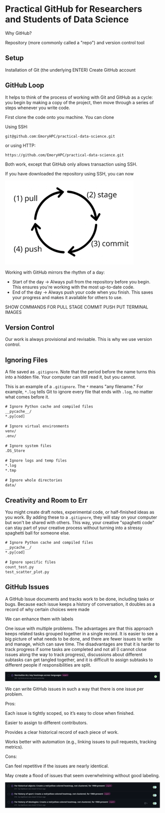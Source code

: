 # Practical GitHub for Researchers and Students of Data Science

Why GitHub?

Repository (more commonly called a "repo") and version control tool 

## Setup

Installation of Git (the underlying ENTER)
Create GitHub account 

## GitHub Loop

It helps to think of the process of working with Git and GitHub as a cycle: you begin by making a copy of the project, then move through a series of steps whenever you write code. 

First clone the code onto you machine. You can clone 

Using SSH: 

```
git@github.com:EmoryHPC/practical-data-science.git
```

or using HTTP: 

```
https://github.com/EmoryHPC/practical-data-science.git
```

Both work, except that GitHub only allows transaction using SSH. 

If you have downloaded the repository using SSH, you can now 

![GitHub Loop Image](https://raw.githubusercontent.com/EmoryHPC/practical-data-science/main/github/images/github_loop.png)

Working with GitHub mirrors the rhythm of a day:

* Start of the day → Always pull from the repository before you begin. This ensures you're working with the most up-to-date code.
* End of the day → Always push your code when you finish. This saves your progress and makes it available for others to use.


SHOW COMMANDS FOR PULL STAGE COMMIT PUSH 
PUT TERMINAL IMAGES 


## Version Control

Our work is always provisional and revisable. This is why we use version control. 

## Ignoring Files

A file saved as `.gitignore`. Note that the period before the name turns this into a hidden file. Your computer can still read it, but you cannot. 

This is an example of a `.gitignore`. The `*` means "any filename." For example, `*.log` tells Git to ignore every file that ends with `.log`, no matter what comes before it.

```
# Ignore Python cache and compiled files
__pycache__/
*.py[cod]

# Ignore virtual environments
venv/
.env/

# Ignore system files
.DS_Store

# Ignore logs and temp files
*.log
*.tmp

# Ignore whole directories
data/
```

## Creativity and Room to Err

You might create draft notes, experimental code, or half-finished ideas as you work. By adding these to a `.gitignore`, they will stay on your computer but won't be shared with others. This way, your creative "spaghetti code" can stay part of your creative process without turning into a stressy spaghetti ball for someone else.

```
# Ignore Python cache and compiled files
__pycache__/
*.py[cod]

# Ignore specific files
count_test.py
test_scatter_plot.py
```

## GitHub Issues

A GitHub Issue documents and tracks work to be done, including tasks or bugs. Because each issue keeps a history of conversation, it doubles as a record of why certain choices were made 

We can enhance them with labels 


One issue with multiple problems. The advantages are that this approach keeps related tasks grouped together in a single record. It is easier to see a big picture of what needs to be done, and there are fewer issues to write and manage, which can save time. The disadvantages are that it is harder to track progress if some tasks are completed and not all (I cannot close issues along the way to track progress), discussions about different subtasks can get tangled together, and it is difficult to assign subtasks to different people if responsibilities are split. 

![GitHub Issue 1](https://github.com/EmoryHPC/practical-data-science/blob/main/github/images/github_issue_1.png?raw=true)

We can write GitHub issues in such a way that there is one issue per problem. 

Pros:

Each issue is tightly scoped, so it’s easy to close when finished.

Easier to assign to different contributors.

Provides a clear historical record of each piece of work.

Works better with automation (e.g., linking issues to pull requests, tracking metrics).

Cons:

Can feel repetitive if the issues are nearly identical.

May create a flood of issues that seem overwhelming without good labeling.
 

![GitHub Issue 2](https://github.com/EmoryHPC/practical-data-science/blob/main/github/images/github_issue_2.png?raw=true)





